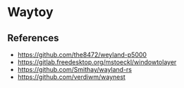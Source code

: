# Waytoy

## References
- https://github.com/the8472/weyland-p5000
- https://gitlab.freedesktop.org/mstoeckl/windowtolayer
- https://github.com/Smithay/wayland-rs
- https://github.com/verdiwm/waynest
